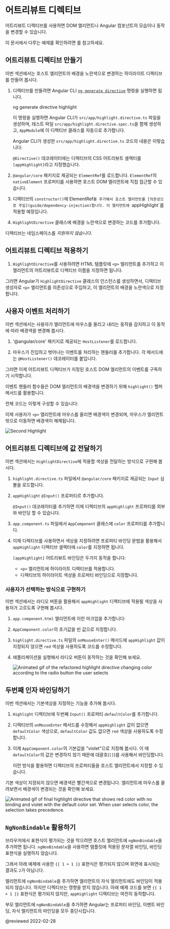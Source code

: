 <!--
# Attribute directives
-->
# 어트리뷰트 디렉티브

<!--
Change the appearance or behavior of DOM elements and Angular components with attribute directives.

<div class="alert is-helpful">

See the <live-example></live-example> for a working example containing the code snippets in this guide.

</div>
-->
어트리뷰트 디렉티브를 사용하면 DOM 엘리먼트나 Angular 컴포넌트의 모습이나 동작을 변경할 수 있습니다.

<div class="alert is-helpful">

이 문서에서 다루는 예제를 확인하려면 <live-example></live-example>를 참고하세요.

</div>


<a id="building-an-attribute-directive"></a>

<!--
## Building an attribute directive
-->
## 어트리뷰트 디렉티브 만들기

<!--
This section walks you through creating a highlight directive that sets the background color of the host element to yellow.

1.  To create a directive, use the CLI command [`ng generate directive`](cli/generate).

    <code-example format="shell" language="shell">

    ng generate directive highlight

    </code-example>

    The CLI creates `src/app/highlight.directive.ts`, a corresponding test file `src/app/highlight.directive.spec.ts`, and declares the directive class in the `AppModule`.

    The CLI generates the default `src/app/highlight.directive.ts` as follows:

    <code-example header="src/app/highlight.directive.ts" path="attribute-directives/src/app/highlight.directive.0.ts"></code-example>

    The `@Directive()` decorator's configuration property specifies the directive's CSS attribute selector, `[appHighlight]`.

1.  Import `ElementRef` from `@angular/core`.
    `ElementRef` grants direct access to the host DOM element through its `nativeElement` property.

1.  Add `ElementRef` in the directive's `constructor()` to [inject](guide/dependency-injection) a reference to the host DOM element, the element to which you apply `appHighlight`.

1.  Add logic to the `HighlightDirective` class that sets the background to yellow.

    <code-example header="src/app/highlight.directive.ts" path="attribute-directives/src/app/highlight.directive.1.ts"></code-example>

<div class="alert is-helpful">

Directives *do not* support namespaces.

<code-example header="src/app/app.component.avoid.html (unsupported)" path="attribute-directives/src/app/app.component.avoid.html" region="unsupported"></code-example>

</div>

<a id="apply-directive"></a>

## Applying an attribute directive

1.  To use the `HighlightDirective`, add a `<p>` element to the HTML template with the directive as an attribute.

    <code-example header="src/app/app.component.html" path="attribute-directives/src/app/app.component.1.html" region="applied"></code-example>

Angular creates an instance of the `HighlightDirective` class and injects a reference to the `<p>` element into the directive's constructor, which sets the `<p>` element's background style to yellow.
-->
이번 섹션에서는 호스트 엘리먼트의 배경을 노란색으로 변경하는 하이라이트 디렉티브를 만들어 봅시다.

1.  디렉티브를 만들려면 Angular CLI [`ng generate directive`](cli/generate) 명령을 실행하면 됩니다.

    <code-example format="shell" language="shell">

    ng generate directive highlight

    </code-example>

    이 명령을 실행하면  Angular CLI가 `src/app/highlight.directive.ts` 파일을 생성하며, 테스트 파일 `src/app/highlight.directive.spec.ts`을 함께 생성하고, `AppModule`에 이 디렉티브 클래스를 자동으로 추가합니다.

    Angular CLI가 생성한 `src/app/highlight.directive.ts` 코드의 내용은 이렇습니다:

    <code-example header="src/app/highlight.directive.ts" path="attribute-directives/src/app/highlight.directive.0.ts"></code-example>

    `@Directive()` 데코레이터에는 디렉티브의 CSS 어트리뷰트 셀렉터를 `[appHighlight]`라고 지정했습니다.

1.  `@angular/core` 패키지로 제공되는 `ElementRef`를 로드합니다.
    `ElementRef`의 `nativeElement` 프로퍼티를 사용하면 호스트 DOM 엘리먼트에 직접 접근할 수 있습니다.

1.  디렉티브의 `constructor()`에 ElementRef`를 추가해서 호스트 엘리먼트를 [의존성으로 주입](guide/dependency-injection)합니다. 이 엘리먼트에 `appHighlight`를 적용할 예정입니다.

1.  `HighlightDirective` 클래스에 배경을 노란색으로 변경하는 코드를 추가합니다.

    <code-example header="src/app/highlight.directive.ts" path="attribute-directives/src/app/highlight.directive.1.ts"></code-example>

<div class="alert is-helpful">

디렉티브는 네임스페이스를 *지원하지 않습니다*.

<code-example header="src/app/app.component.avoid.html (지원하지 않음)" path="attribute-directives/src/app/app.component.avoid.html" region="unsupported"></code-example>

</div>


<a id="apply-directive"></a>

<!--
## Applying an attribute directive
-->
## 어트리뷰트 디렉티브 적용하기

<!--
1.  To use the `HighlightDirective`, add a `<p>` element to the HTML template with the directive as an attribute.

    <code-example header="src/app/app.component.html" path="attribute-directives/src/app/app.component.1.html" region="applied"></code-example>

Angular creates an instance of the `HighlightDirective` class and injects a reference to the `<p>` element into the directive's constructor, which sets the `<p>` element's background style to yellow.
-->
1.  `HighlightDirective`를 사용하려면 HTML 템플릿에 `<p>` 엘리먼트를 추가하고 이 엘리먼트의 어트리뷰트로 디렉티브 이름을 지정하면 됩니다.

    <code-example header="src/app/app.component.html" path="attribute-directives/src/app/app.component.1.html" region="applied"></code-example>

그러면 Angular가 `HighlightDirective` 클래스의 인스턴스를 생성하면서, 디렉티브 생성자로 `<p>` 엘리먼트를 의존성으로 주입하고, 이 엘리먼트의 배경을 노란색으로 지정합니다.


<a id="respond-to-user"></a>

<!--
## Handling user events
-->
## 사용자 이벤트 처리하기

<!--
This section shows you how to detect when a user mouses into or out of the element and to respond by setting or clearing the highlight color.

1.  Import `HostListener` from '@angular/core'.

    <code-example header="src/app/highlight.directive.ts (imports)" path="attribute-directives/src/app/highlight.directive.2.ts" region="imports"></code-example>

1.  Add two event handlers that respond when the mouse enters or leaves, each with the `@HostListener()` decorator.

    <code-example header="src/app/highlight.directive.ts (mouse-methods)" path="attribute-directives/src/app/highlight.directive.2.ts" region="mouse-methods"></code-example>

Subscribe to events of the DOM element that hosts an attribute directive, the `<p>` in this case, with the `@HostListener()` decorator.

<div class="alert is-helpful">

The handlers delegate to a helper method, `highlight()`, that sets the color on the host DOM element, `el`.

</div>

The complete directive is as follows:

<code-example header="src/app/highlight.directive.ts" path="attribute-directives/src/app/highlight.directive.2.ts"></code-example>

The background color appears when the pointer hovers over the paragraph element and disappears as the pointer moves out.

<div class="lightbox">

<img alt="Second Highlight" src="generated/images/guide/attribute-directives/highlight-directive-anim.gif">

</div>
-->
이번 섹션에서는 사용자가 엘리먼트에 마우스를 올리고 내리는 동작을 감지하고 이 동작에 따라 배경색을 변경해 봅시다.

1.  '@angular/core' 패키지로 제공되는 `HostListener`를 로드합니다.

    <code-example header="src/app/highlight.directive.ts (심볼 로드하기)" path="attribute-directives/src/app/highlight.directive.2.ts" region="imports"></code-example>

1.  마우스가 진입하고 벗어나는 이벤트를 처리하는 핸들러를 추가합니다. 각 메서드에는 `@HostListener()` 데코레이터를 붙입니다.

    <code-example header="src/app/highlight.directive.ts (마우스 처리 메서드)" path="attribute-directives/src/app/highlight.directive.2.ts" region="mouse-methods"></code-example>

그러면 이제 어트리뷰트 디렉티브가 지정된 호스트 DOM 엘리먼트의 이벤트를 구독하기 시작합니다.

<div class="alert is-helpful">

이벤트 핸들러 함수들은 DOM 엘리먼트의 배경색을 변경하기 위해 `highlight()` 헬퍼 메서드를 활용합니다.

</div>

전체 코드는 이렇게 구성할 수 있습니다:

<code-example header="src/app/highlight.directive.ts" path="attribute-directives/src/app/highlight.directive.2.ts"></code-example>

이제 사용자가 `<p>` 엘리먼트에 마우스를 올리면 배경색이 변경되며, 마우스가 엘리먼트 밖으로 이동하면 배경색이 해제됩니다.

<div class="lightbox">

<img alt="Second Highlight" src="generated/images/guide/attribute-directives/highlight-directive-anim.gif">

</div>


<a id="bindings"></a>

<!--
## Passing values into an attribute directive
-->
## 어트리뷰트 디렉티브에 값 전달하기

<!--
This section walks you through setting the highlight color while applying the `HighlightDirective`.

1.  In `highlight.directive.ts`, import `Input` from `@angular/core`.

    <code-example header="src/app/highlight.directive.ts (imports)" path="attribute-directives/src/app/highlight.directive.3.ts" region="imports"></code-example>

1.  Add an `appHighlight` `@Input()` property.

    <code-example header="src/app/highlight.directive.ts" path="attribute-directives/src/app/highlight.directive.3.ts" region="input"></code-example>

    The `@Input()` decorator adds metadata to the class that makes the directive's `appHighlight` property available for binding.

1.  In `app.component.ts`, add a `color` property to the `AppComponent`.

    <code-example header="src/app/app.component.ts (class)" path="attribute-directives/src/app/app.component.1.ts" region="class"></code-example>

1.  To simultaneously apply the directive and the color, use property binding with the `appHighlight` directive selector, setting it equal to `color`.

    <code-example header="src/app/app.component.html (color)" path="attribute-directives/src/app/app.component.html" region="color"></code-example>

    The `[appHighlight]` attribute binding performs two tasks:

    *   Applies the highlighting directive to the `<p>` element
    *   Sets the directive's highlight color with a property binding
-->
이번 섹션에서는 `HighlightDirective`에 적용할 색상을 전달하는 방식으로 구현해 봅시다.

1.  `highlight.directive.ts` 파일에서 `@angular/core` 패키지로 제공되는 `Input` 심볼을 로드합니다.

    <code-example header="src/app/highlight.directive.ts (심볼 로드하기)" path="attribute-directives/src/app/highlight.directive.3.ts" region="imports"></code-example>

1.  `appHighlight` `@Input()` 프로퍼티르 추가합니다.

    <code-example header="src/app/highlight.directive.ts" path="attribute-directives/src/app/highlight.directive.3.ts" region="input"></code-example>

    `@Input()` 데코레이터를 추가하면 이제 디렉티브의 `appHighlight` 프로퍼티를 외부와 바인딩 할 수 있습니다.

1.  `app.component.ts` 파일에서 `AppComponent` 클래스에 `color` 프로퍼티를 추가합니다.

    <code-example header="src/app/app.component.ts (클래스)" path="attribute-directives/src/app/app.component.1.ts" region="class"></code-example>

1.  이제 디렉티브를 사용하면서 색상을 지정하려면 프로퍼티 바인딩 문법을 활용해서 `appHighlight` 디렉티브 셀렉터에 `color`를 지정하면 됩니다.

    <code-example header="src/app/app.component.html (color)" path="attribute-directives/src/app/app.component.html" region="color"></code-example>

    `[appHighlight]` 어트리뷰트 바인딩은 두가지 동작을 합니다:

    *   `<p>` 엘리먼트에 하이라이트 디렉티브를 적용합니다.
    *   디렉티브의 하이라이트 색상을 프로퍼티 바인딩으로 지정합니다.


<!--
### Setting the value with user input
-->
### 사용자가 선택하는 방식으로 구현하기

<!--
This section guides you through adding radio buttons to bind your color choice to the `appHighlight` directive.

1.  Add markup to `app.component.html` for choosing a color as follows:

    <code-example header="src/app/app.component.html (v2)" path="attribute-directives/src/app/app.component.html" region="v2"></code-example>

1.  Revise the `AppComponent.color` so that it has no initial value.

    <code-example header="src/app/app.component.ts (class)" path="attribute-directives/src/app/app.component.ts" region="class"></code-example>

1.  In `highlight.directive.ts`, revise `onMouseEnter` method so that it first tries to highlight with `appHighlight` and falls back to `red` if `appHighlight` is `undefined`.

    <code-example header="src/app/highlight.directive.ts (mouse-enter)" path="attribute-directives/src/app/highlight.directive.3.ts" region="mouse-enter"></code-example>

1.  Serve your application to verify that the user can choose the color with the radio buttons.

    <div class="lightbox">

    <img alt="Animated gif of the refactored highlight directive changing color according to the radio button the user selects" src="generated/images/guide/attribute-directives/highlight-directive-v2-anim.gif">

    </div>
-->
이번 섹션에서는 라디오 버튼을 활용해서 `appHighlight` 디렉티브에 적용될 색상을 사용자가 고르도록 구현해 봅시다.

1.  `app.component.html` 엘리먼트에 이런 마크업을 추가합니다:

    <code-example header="src/app/app.component.html (v2)" path="attribute-directives/src/app/app.component.html" region="v2"></code-example>

1.  `AppComponent.color`의 초기값을 빈 값으로 지정합니다.

    <code-example header="src/app/app.component.ts (클래스)" path="attribute-directives/src/app/app.component.ts" region="class"></code-example>

1.  `highlight.directive.ts` 파일의 `onMouseEnter()` 메서드에 `appHighlight` 값이 지정되지 않으면 `red` 색상을 사용하도록 코드를 수정합니다.

    <code-example header="src/app/highlight.directive.ts (마우스 진입 핸들러)" path="attribute-directives/src/app/highlight.directive.3.ts" region="mouse-enter"></code-example>

1.  애플리케이션을 실행해서 라디오 버튼이 동작하는 것을 확인해 보세요.

    <div class="lightbox">

    <img alt="Animated gif of the refactored highlight directive changing color according to the radio button the user selects" src="generated/images/guide/attribute-directives/highlight-directive-v2-anim.gif">

    </div>


<a id="second-property"></a>

<!--
## Binding to a second property
-->
## 두번째 인자 바인딩하기

<!--
This section guides you through configuring your application so the developer can set the default color.

1.  Add a second `Input()` property to `HighlightDirective` called `defaultColor`.

    <code-example header="src/app/highlight.directive.ts (defaultColor)" path="attribute-directives/src/app/highlight.directive.ts" region="defaultColor"></code-example>

1.  Revise the directive's `onMouseEnter` so that it first tries to highlight with the `appHighlight`, then with the `defaultColor`, and falls back to `red` if both properties are `undefined`.

    <code-example header="src/app/highlight.directive.ts (mouse-enter)" path="attribute-directives/src/app/highlight.directive.ts" region="mouse-enter"></code-example>

1.  To bind to the `AppComponent.color` and fall back to "violet" as the default color, add the following HTML.
    In this case,  the `defaultColor` binding doesn't use square brackets, `[]`, because it is static.

    <code-example header="src/app/app.component.html (defaultColor)" path="attribute-directives/src/app/app.component.html" region="defaultColor"></code-example>

    As with components, you can add multiple directive property bindings to a host element.

The default color is red if there is no default color binding.
When the user chooses a color the selected color becomes the active highlight color.

<div class="lightbox">

<img alt="Animated gif of final highlight directive that shows red color with no binding and violet with the default color set. When user selects color, the selection takes precedence." src="generated/images/guide/attribute-directives/highlight-directive-final-anim.gif">

</div>
-->
이번 섹션에서는 기본색상을 지정하는 기능을 추가해 봅시다.

1.  `Highlight` 디렉티브에 두번째 `Input()` 프로퍼티 `defaultColor`를 추가합니다.

    <code-example header="src/app/highlight.directive.ts (defaultColor)" path="attribute-directives/src/app/highlight.directive.ts" region="defaultColor"></code-example>

1.  디렉티브의 `onMouseEnter` 메서드를 수정해서 `appHighlight` 값이 없으면 `defaultColor` 색상으로, `defaultColor` 값도 없으면 `red` 색상을 사용하도록 수정합니다.

    <code-example header="src/app/highlight.directive.ts (마우스 진입 핸들러)" path="attribute-directives/src/app/highlight.directive.ts" region="mouse-enter"></code-example>

1.  이제 `AppComponent.color`의 기본값을 "violet"으로 지정해 봅시다.
    이 때 `defaultColor`의 값은 변경하지 않기 때문에 대괄호(`[]`)를 사용해서 바인딩합니다.

    <code-example header="src/app/app.component.html (defaultColor)" path="attribute-directives/src/app/app.component.html" region="defaultColor"></code-example>

    이런 방식을 활용하면 디렉티브의 프로퍼티들을 호스트 엘리먼트에서 지정할 수 있습니다.

기본 색상이 지정되지 않으면 배경색은 빨간색으로 변경됩니다.
엘리먼트에 마우스를 올려보면서 배경색이 변경되는 것을 확인해 보세요.

<div class="lightbox">

<img alt="Animated gif of final highlight directive that shows red color with no binding and violet with the default color set. When user selects color, the selection takes precedence." src="generated/images/guide/attribute-directives/highlight-directive-final-anim.gif">

</div>


<a id="ngNonBindable"></a>

<!--
## Deactivating Angular processing with `NgNonBindable`
-->
## `NgNonBindable` 활용하기

<!--
To prevent expression evaluation in the browser, add `ngNonBindable` to the host element.
`ngNonBindable` deactivates interpolation, directives, and binding in templates.

In the following example, the expression `{{ 1 + 1 }}` renders just as it does in your code editor, and does not display `2`.

<code-example header="src/app/app.component.html" linenums="false" path="attribute-directives/src/app/app.component.html" region="ngNonBindable"></code-example>

Applying `ngNonBindable` to an element stops binding for that element's child elements.
However, `ngNonBindable` still lets directives work on the element where you apply `ngNonBindable`.
In the following example, the `appHighlight` directive is still active but Angular does not evaluate the expression `{{ 1 + 1 }}`.

<code-example header="src/app/app.component.html" linenums="false" path="attribute-directives/src/app/app.component.html" region="ngNonBindable-with-directive"></code-example>

If you apply `ngNonBindable` to a parent element, Angular disables interpolation and binding of any sort, such as property binding or event binding, for the element's children.
-->
브라우저에서 표현식이 평가되는 것을 막으려면 호스트 엘리먼트에 `ngNonBindable`을 추가하면 됩니다.
`ngNonBindable`을 사용하면 템플릿에 적용된 문자열 바인딩, 바인딩 표현식을 실행하지 않습니다.

그래서 아래 예제에 사용한 `{{ 1 + 1 }}` 표현식은 평가되지 않으며 화면에 표시되는 결과도 `2`가 아닙니다.

<code-example header="src/app/app.component.html" linenums="false" path="attribute-directives/src/app/app.component.html" region="ngNonBindable"></code-example>

엘리먼트에 `ngNonBindable`을 추가하면 엘리먼트의 자식 엘리먼트에도 바인딩이 적용되지 않습니다.
하지만 디렉티브는 영향을 받지 않습니다.
아래 예제 코드를 보면 `{{ 1 + 1 }}` 표현식은 평가되지 않지만, `appHighlight` 디렉티브는 여전히 동작합니다.

<code-example header="src/app/app.component.html" linenums="false" path="attribute-directives/src/app/app.component.html" region="ngNonBindable-with-directive"></code-example>

부모 엘리먼트에 `ngNonBindable`을 추가하면 Angular는 프로퍼티 바인딩, 이벤트 바인딩, 자식 엘리먼트의 마인딩을 모두 중단시킵니다.


<!-- links -->

<!-- external links -->

<!-- end links -->

@reviewed 2022-02-28
